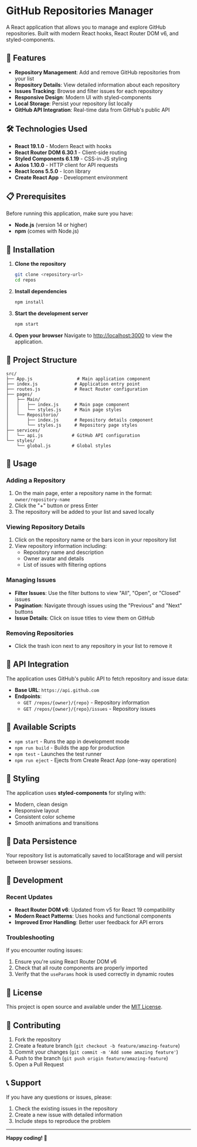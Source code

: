# GitHub Repositories Manager

A React application that allows you to manage and explore GitHub repositories. Built with modern React hooks, React Router DOM v6, and styled-components.

## 🚀 Features

- **Repository Management**: Add and remove GitHub repositories from your list
- **Repository Details**: View detailed information about each repository
- **Issues Tracking**: Browse and filter issues for each repository
- **Responsive Design**: Modern UI with styled-components
- **Local Storage**: Persist your repository list locally
- **GitHub API Integration**: Real-time data from GitHub's public API

## 🛠️ Technologies Used

- **React 19.1.0** - Modern React with hooks
- **React Router DOM 6.30.1** - Client-side routing
- **Styled Components 6.1.19** - CSS-in-JS styling
- **Axios 1.10.0** - HTTP client for API requests
- **React Icons 5.5.0** - Icon library
- **Create React App** - Development environment

## 📋 Prerequisites

Before running this application, make sure you have:

- **Node.js** (version 14 or higher)
- **npm** (comes with Node.js)

## 🔧 Installation

1. **Clone the repository**
   ```bash
   git clone <repository-url>
   cd repos
   ```

2. **Install dependencies**
   ```bash
   npm install
   ```

3. **Start the development server**
   ```bash
   npm start
   ```

4. **Open your browser**
   Navigate to [http://localhost:3000](http://localhost:3000) to view the application.

## 📁 Project Structure

```
src/
├── App.js                 # Main application component
├── index.js              # Application entry point
├── routes.js             # React Router configuration
├── pages/
│   ├── Main/
│   │   ├── index.js      # Main page component
│   │   └── styles.js     # Main page styles
│   └── Repositorio/
│       ├── index.js      # Repository details component
│       └── styles.js     # Repository page styles
├── services/
│   └── api.js           # GitHub API configuration
└── styles/
    └── global.js        # Global styles
```

## 🎯 Usage

### Adding a Repository
1. On the main page, enter a repository name in the format: `owner/repository-name`
2. Click the "+" button or press Enter
3. The repository will be added to your list and saved locally

### Viewing Repository Details
1. Click on the repository name or the bars icon in your repository list
2. View repository information including:
   - Repository name and description
   - Owner avatar and details
   - List of issues with filtering options

### Managing Issues
- **Filter Issues**: Use the filter buttons to view "All", "Open", or "Closed" issues
- **Pagination**: Navigate through issues using the "Previous" and "Next" buttons
- **Issue Details**: Click on issue titles to view them on GitHub

### Removing Repositories
- Click the trash icon next to any repository in your list to remove it

## 🔌 API Integration

The application uses GitHub's public API to fetch repository and issue data:

- **Base URL**: `https://api.github.com`
- **Endpoints**:
  - `GET /repos/{owner}/{repo}` - Repository information
  - `GET /repos/{owner}/{repo}/issues` - Repository issues

## 🚀 Available Scripts

- `npm start` - Runs the app in development mode
- `npm run build` - Builds the app for production
- `npm test` - Launches the test runner
- `npm run eject` - Ejects from Create React App (one-way operation)

## 🎨 Styling

The application uses **styled-components** for styling with:
- Modern, clean design
- Responsive layout
- Consistent color scheme
- Smooth animations and transitions

## 💾 Data Persistence

Your repository list is automatically saved to localStorage and will persist between browser sessions.

## 🔧 Development

### Recent Updates
- **React Router DOM v6**: Updated from v5 for React 19 compatibility
- **Modern React Patterns**: Uses hooks and functional components
- **Improved Error Handling**: Better user feedback for API errors

### Troubleshooting

If you encounter routing issues:
1. Ensure you're using React Router DOM v6
2. Check that all route components are properly imported
3. Verify that the `useParams` hook is used correctly in dynamic routes

## 📝 License

This project is open source and available under the [MIT License](LICENSE).

## 🤝 Contributing

1. Fork the repository
2. Create a feature branch (`git checkout -b feature/amazing-feature`)
3. Commit your changes (`git commit -m 'Add some amazing feature'`)
4. Push to the branch (`git push origin feature/amazing-feature`)
5. Open a Pull Request

## 📞 Support

If you have any questions or issues, please:
1. Check the existing issues in the repository
2. Create a new issue with detailed information
3. Include steps to reproduce the problem

---

**Happy coding! 🎉**
